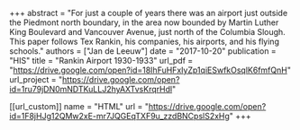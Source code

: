 +++
abstract = "For just a couple of years there was an airport just outside the Piedmont north boundary, in the area now bounded by Martin Luther King Boulevard and Vancouver Avenue, just north of the Columbia Slough. This paper follows Tex Rankin, his companies, his airports, and his flying schools."
authors = ["Jan de Leeuw"]
date = "2017-10-20"
publication = "HIS"
title = "Rankin Airport 1930-1933"
url_pdf = "https://drive.google.com/open?id=18IhFuHFxIyZp1qiESwfkOsqlK6fmfQnH"
url_project = "https://drive.google.com/open?id=1ru79jDN0mNDTKuLLJ2hyAXTvsKrqrHdl"


[[url_custom]]
name = "HTML"
url = "https://drive.google.com/open?id=1F8jHJg12QMw2xE-mr7JQGEqTXF9u_zzdBNCpslS2xHg"
+++

